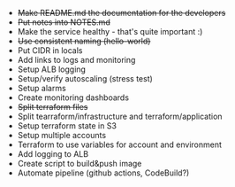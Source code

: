 * ~~Make README.md the documentation for the developers~~
* ~~Put notes into NOTES.md~~
* Make the service healthy - that's quite important :)
* ~~Use consistent naming (hello-world)~~
* Put CIDR in locals
* Add links to logs and monitoring
* Setup ALB logging
* Setup/verify autoscaling (stress test)
* Setup alarms
* Create monitoring dashboards
* ~~Split terraform files~~
* Split tearraform/infrastructure and terraform/application
* Setup terraform state in S3
* Setup multiple accounts
* Terraform to use variables for account and environment
* Add logging to ALB
* Create script to build&push image
* Automate pipeline (github actions, CodeBuild?)
